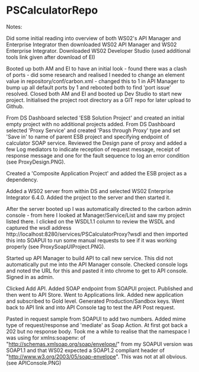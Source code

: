# PSCalculatorRepo
Notes:

Did some initial reading into overview of both WS02's API Manager and Enterprise Integrator then downloaded WS02 API Manager and WS02 Enterprise Integrator. Downloaded WS02 Developer Studio (used additional tools link given after download of EI)

Booted up both AM and EI to have an initial look - found there was a clash of ports - did some research and realised I needed to change an <Offset> element value in repository/conf/carbon.xml - changed this to 1 in API Manager to bump up all default ports by 1 and rebooted both to find 'port issue' resolved. Closed both AM and EI and booted up Dev Studio to start new project. Initialised the project root directory as a GIT repo for later upload to Github.
	
From DS Dashboard selected 'ESB Solution Project' and created an initial empty project with no additional projects added.
From DS Dashboard selected 'Proxy Service' and created 'Pass through Proxy' type and set 'Save in' to name of parent ESB project and specifying endpoint of calculator SOAP service.
Reviewed the Design pane of proxy and added a few Log mediators to indicate reception of request message, receipt of response message and one for the fault sequence to log an error condition (see ProxyDesign.PNG).

Created a 'Composite Application Project' and added the ESB project as a dependency.      

Added a WS02 server from within DS and selected WS02 Enterprise Integrator 6.4.0. Added the project to the server and then started it. 

After the server booted up I was automatically directed to the carbon admin console - from here I looked at Manager/Service/List and saw my project listed there. I clicked on the WSDL1.1 column to review the WSDL and captured the wsdl address http://localhost:8280/services/PSCalculatorProxy?wsdl and then imported this into SOAPUI to run some manual requests to see if it was working properly (see ProxySoapUIProject.PNG). 

Started up API Manager to build API to call new service. This did not automatically put me into the API Manager console. Checked console logs and noted the URL for this and pasted it into chrome to get to API console. Signed in as admin.  

Clicked Add API. Added SOAP endpoint from SOAPUI project. Published and then went to API Store. Went to Applications link. Added new application and subscribed to Gold level. Generated Production/Sandbox keys. Went back to API link and into API Console tag to test the API Post request. 

Pasted in request sample from SOAPUI to add two numbers. Added mime type of request/response and 'mediate' as Soap Action. At first got back a 202 but no response body. Took me a while to realise that the namespace I was using for xmlns:soapenv: of  "http://schemas.xmlsoap.org/soap/envelope/" from my SOAPUI version was SOAP1.1 and that WS02 expected a SOAP1.2 compliant header of "http://www.w3.org/2003/05/soap-envelope". This was not at all obvious. (see APIConsole.PNG)  

